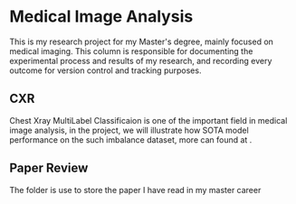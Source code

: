 # Medical Image Analysis

This is my research project for my Master's degree, mainly focused on medical imaging. This column is responsible for documenting the experimental process and results of my research, and recording every outcome for version control and tracking purposes.

## CXR

Chest Xray MultiLabel Classificaion is one of the important field in medical image analysis, in the project, we will illustrate how SOTA model performance on the such imbalance dataset, more can found at .

## Paper Review 

The folder is use to store the paper I have read in my master career